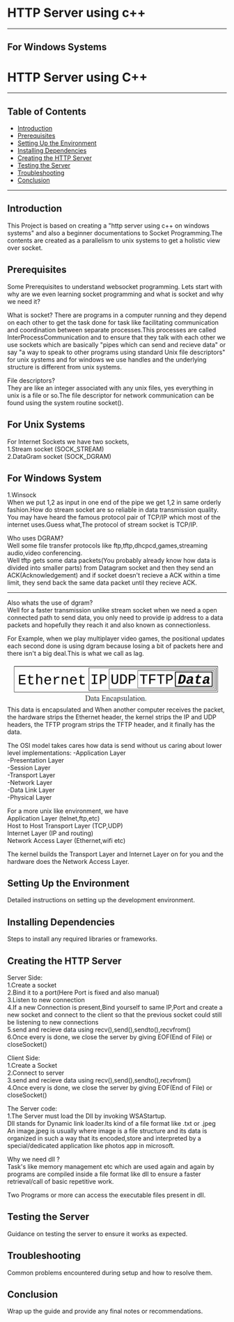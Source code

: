 # HTTP Server using c++
---
## For Windows Systems
# HTTP Server using C++

---

## Table of Contents
- [Introduction](#introduction)
- [Prerequisites](#prerequisites)
- [Setting Up the Environment](#setting-up-the-environment)
- [Installing Dependencies](#installing-dependencies)
- [Creating the HTTP Server](#creating-the-http-server)
- [Testing the Server](#testing-the-server)
- [Troubleshooting](#troubleshooting)
- [Conclusion](#conclusion)

---

## Introduction
This Project is based on creating a "http server using c++ on windows systems" and also a beginner documentations to Socket Programming.The contents are created as a parallelism to unix systems to get a holistic view over socket.

## Prerequisites
Some Prerequisites to understand websocket programming.
Lets start with why are we even learning socket programming and what is socket and why we need it?

What is socket?
There are programs in a computer running and they depend on each other to get the task done for task like facilitating communication and 
coordination between separate processes.This processes are called InterProcessCommunication and to ensure that they talk with each other we use sockets which are basically "pipes which can send and recieve data" or say "a way to speak to other programs using standard Unix file descriptors" for unix systems and for windows we use handles and the underlying structure is different from unix systems.

File descriptors?  
They are like an integer associated with any unix files, yes everything in unix is a file or so.The file descriptor for network communication can be found using the system routine socket().
## For Unix Systems  
For Internet Sockets we have two sockets,  
1.Stream socket  (SOCK_STREAM)  
2.DataGram socket (SOCK_DGRAM)  
## For Windows System  
1.Winsock  
When we put 1,2 as input in one end of the pipe we get 1,2 in same orderly fashion.How do stream socket are so reliable in data transmission quality.  
You may have heard the famous protocol pair of TCP/IP which most of the internet uses.Guess what,The protocol of stream socket is TCP/IP.  

Who uses DGRAM?  
Well some file transfer protocols like ftp,tftp,dhcpcd,games,streaming audio,video conferencing.  
Well tftp gets some data packets(You probably already know how data is divided into smaller parts) from Datagram socket and then they send an ACK(Acknowledgement) and if socket doesn't recieve a ACK within a time limit, they send back the same data packet until they recieve ACK.
___
Also whats the use of dgram?  
Well for a faster transmission unlike stream socket when we need a open connected path to send data, you only need to provide ip address to a data packets and hopefully they reach it and also known as connectionless.  

For Example, when we play multiplayer video games, the positional updates each second done is using dgram because losing a bit of packets here and there isn't a big deal.This is what we call as lag.  

![alt text](image.png)
This data is encapsulated and When another computer receives the packet, the hardware strips the Ethernet header, the kernel strips the IP and UDP headers, the TFTP program strips the TFTP header, and it finally has the data.  

The OSI model takes cares how data is send without us caring about lower level implementations:
-Application Layer  
-Presentation Layer  
-Session Layer  
-Transport Layer  
-Network Layer  
-Data Link Layer  
-Physical Layer  

For a more unix like environment, we have  
Application Layer (telnet,ftp,etc)  
Host to Host Transport Layer (TCP,UDP)  
Internet Layer (IP and routing)  
Network Access Layer (Ethernet,wifi etc)  

The kernel builds the Transport Layer and Internet Layer on for you and the hardware does the Network Access Layer.  

## Setting Up the Environment
Detailed instructions on setting up the development environment.

## Installing Dependencies
Steps to install any required libraries or frameworks.

## Creating the HTTP Server
Server Side:  
1.Create a socket  
2.Bind it to a port(Here Port is fixed and also manual)  
3.Listen to new connection  
4.If a new Connection is present,Bind yourself to same IP,Port and create a new socket and connect to the client so that the previous socket could still be listening to new connections  
5.send and recieve data using recv(),send(),sendto(),recvfrom()  
6.Once every is done, we close the server by giving EOF(End of File) or closeSocket()  

Client Side:  
1.Create a Socket  
2.Connect to server  
3.send and recieve data using recv(),send(),sendto(),recvfrom()  
4.Once every is done, we close the server by giving EOF(End of File) or closeSocket()  

The Server code:  
1.The Server must load the Dll by invoking WSAStartup.  
Dll stands for Dynamic link loader.Its kind of a file format like .txt or .jpeg  
An image.jpeg is usually where image is a file structure and its data is organized in such a way that its encoded,store and interpreted by a special/dedicated application like photos app in microsoft.  

Why we need dll ?  
Task's like memory management etc which are used again and again by programs are compiled inside a file format like dll to ensure a faster retrieval/call of basic repetitive work.  

Two Programs or more can access the executable files present in dll.  

## Testing the Server
Guidance on testing the server to ensure it works as expected.

## Troubleshooting
Common problems encountered during setup and how to resolve them.

## Conclusion
Wrap up the guide and provide any final notes or recommendations.
